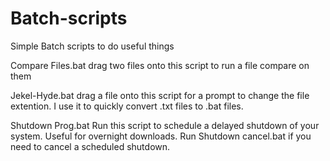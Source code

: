 # Batch-scripts
Simple Batch scripts to do useful things

Compare Files.bat
	drag two files onto this script to run a file compare on them

Jekel-Hyde.bat
	drag a file onto this script for a prompt to change the file extention. I use it to quickly convert .txt files to .bat files.

Shutdown Prog.bat
	Run this script to schedule a delayed shutdown of your system. Useful for overnight downloads.
	Run Shutdown cancel.bat if you need to cancel a scheduled shutdown.
